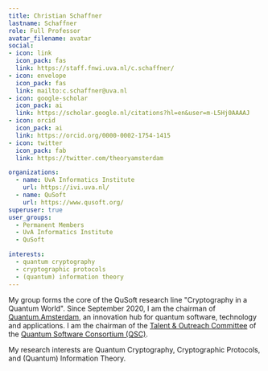 ```yaml
---
title: Christian Schaffner
lastname: Schaffner
role: Full Professor
avatar_filename: avatar
social:
- icon: link
  icon_pack: fas
  link: https://staff.fnwi.uva.nl/c.schaffner/
- icon: envelope
  icon_pack: fas
  link: mailto:c.schaffner@uva.nl
- icon: google-scholar
  icon_pack: ai
  link: https://scholar.google.nl/citations?hl=en&user=m-L5Hj0AAAAJ
- icon: orcid
  icon_pack: ai
  link: https://orcid.org/0000-0002-1754-1415
- icon: twitter
  icon_pack: fab
  link: https://twitter.com/theoryamsterdam

organizations:
  - name: UvA Informatics Institute
    url: https://ivi.uva.nl/
  - name: QuSoft
    url: https://www.qusoft.org/
superuser: true
user_groups:
  - Permanent Members
  - UvA Informatics Institute
  - QuSoft

interests:
  - quantum cryptography
  - cryptographic protocols
  - (quantum) information theory
---
```


My group forms the core of the QuSoft research line "Cryptography in a Quantum World".
Since September 2020, I am the chairman of [Quantum.Amsterdam](https://www.quantum.amsterdam/), an innovation hub for quantum software, technology and applications.
I am the chairman of the [Talent & Outreach Committee](https://www.quantumsc.nl/ABOUT-QSC2/Talent-Outreach-committee/) of the [Quantum Software Consortium (QSC)](https://www.quantumsc.nl/).

My research interests are Quantum Cryptography, Cryptographic Protocols, and (Quantum) Information Theory.
